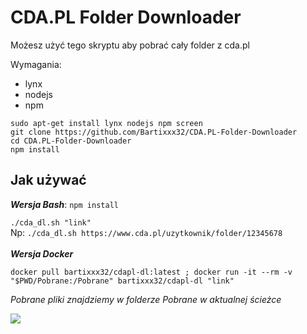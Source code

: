 # CDA.PL Folder Downloader
Możesz użyć tego skryptu aby pobrać cały folder z cda.pl


Wymagania:

 - lynx<br>
 - nodejs
 - npm
 
  `sudo apt-get install lynx nodejs npm screen`
  <br>
  `git clone https://github.com/Bartixxx32/CDA.PL-Folder-Downloader`
  <br>
  `cd CDA.PL-Folder-Downloader`
  <br>
  `npm install`
## Jak używać
***Wersja Bash***:
`npm install`

`./cda_dl.sh "link"`
<br>Np: `./cda_dl.sh https://www.cda.pl/uzytkownik/folder/12345678` 
<br>
<br>***Wersja Docker***
 
    docker pull bartixxx32/cdapl-dl:latest ; docker run -it --rm -v "$PWD/Pobrane:/Pobrane" bartixxx32/cdapl-dl "link"
*Pobrane pliki znajdziemy w folderze Pobrane w aktualnej ścieżce* 




[![](https://images.microbadger.com/badges/image/bartixxx32/cdapl-dl.svg)](https://microbadger.com/images/bartixxx32/cdapl-dl "Badge")
